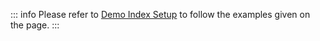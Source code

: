 
::: info
Please refer to [Demo Index Setup](/../docs/setting-up-demo-index.html) to follow the examples given on the page.
:::
